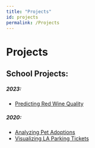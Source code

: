 ```yaml
---
title: "Projects"
id: projects
permalink: /Projects
---
```


# Projects
## School Projects:
##### 2023:
- [Predicting Red Wine Quality](prj/Wine.md)

##### 2020:
- [Analyzing Pet Adoptions](prj/Adoptions.md)
- [Visualizing LA Parking Tickets](prj/Parking.md)
